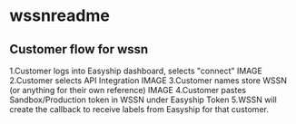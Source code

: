 # wssnreadme
## Customer flow for wssn
1.Customer logs into Easyship dashboard, selects "connect" 
IMAGE
2.Customer selects API Integration
IMAGE
3.Customer names store WSSN (or anything for their own reference)
IMAGE
4.Customer pastes Sandbox/Production token in WSSN under Easyship Token
5.WSSN will create the callback to receive labels from Easyship for that customer.
